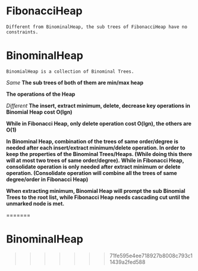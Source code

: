 
# FibonacciHeap
    Different from BinominalHeap, the sub trees of FibonacciHeap have no constraints.
# BinominalHeap
    BinomialHeap is a collection of Binominal Trees.

_Same_ 
**The sub trees of both of them are min/max heap**

**The operations of the Heap**

_Different_
**The insert, extract minimum, delete, decrease key operations in Binomial Heap cost O(lgn)**

**While in Fibonacci Heap, only delete operation cost O(lgn), the others are O(1)**

**In Binominal Heap, combination of the trees of same order/degree is needed after each insert/extract minimum/delete operation. 
In order to keep the properties of the Binominal Trees/Heaps. (While doing this there will at most two trees of same order/degree).**
**While in Fibonacci Heap, consolidate operation is only needed after extract minimum or delete operation. (Consolidate operation will combine
all the trees of same degree/order in Fibonacci Heap)**

**When extracting minimum, Binomial Heap will prompt the sub Binomial Trees to the root list, while Fibonacci Heap needs cascading cut until the unmarked node is met.**



    
=======
 
# BinominalHeap
>>>>>>> 71fe595e4ee718927b8008c793c11439a2fed588
